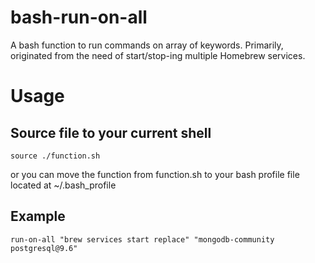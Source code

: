 # bash-run-on-all
A bash function to run commands on array of keywords. Primarily, originated from the need of start/stop-ing multiple Homebrew services.
# Usage
## Source file to your current shell
```
source ./function.sh
```
or you can move the function from function.sh to your bash profile file located at ~/.bash_profile
## Example
```
run-on-all "brew services start replace" "mongodb-community postgresql@9.6"
```
